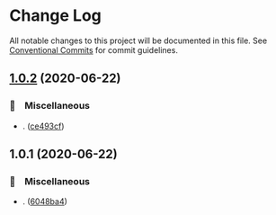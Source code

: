 # Change Log

All notable changes to this project will be documented in this file.
See [Conventional Commits](https://conventionalcommits.org) for commit guidelines.

## [1.0.2](https://github.com/bluelovers/ws-iconv/compare/fs-stat@1.0.1...fs-stat@1.0.2) (2020-06-22)


### 🔖　Miscellaneous

* . ([ce493cf](https://github.com/bluelovers/ws-iconv/commit/ce493cf683a8fb178a03882fa17560f4ca8bc7be))





## 1.0.1 (2020-06-22)


### 🔖　Miscellaneous

* . ([6048ba4](https://github.com/bluelovers/ws-iconv/commit/6048ba46d5338f134b3d7fc302137adf4827d152))
